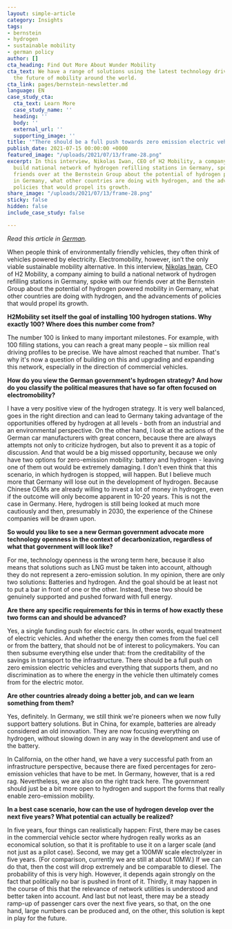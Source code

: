 ```yaml
---
layout: simple-article
category: Insights
tags:
- bernstein
- hydrogen
- sustainable mobility
- german policy
author: []
cta_heading: Find Out More About Wunder Mobility
cta_text: We have a range of solutions using the latest technology driving forward
  the future of mobility around the world.
cta_link: pages/bernstein-newsletter.md
language: EN
case_study_cta:
  cta_text: Learn More
  case_study_name: ''
  heading: ''
  body: ''
  external_url: ''
  supporting_image: ''
title: '"There should be a full push towards zero emission electric vehicles."'
publish_date: 2021-07-15 00:00:00 +0000
featured_image: "/uploads/2021/07/13/frame-28.png"
excerpt: In this interview, Nikolas Iwan, CEO of H2 Mobility, a company aiming to
  build national network of hydrogen refilling stations in Germany, spoke with our
  friends over at the Bernstein Group about the potential of hydrogen powered mobility
  in Germany, what other countries are doing with hydrogen, and the advancements of
  policies that would propel its growth.
share_image: "/uploads/2021/07/13/frame-28.png"
sticky: false
hidden: false
include_case_study: false

---
```

_Read this article in_ [_German_](https://bernstein-group.com/de/2021/07/14/es-sollte-einen-vollen-push-auf-die-zero-emission-electric-vehicles-geben/)_._

When people think of environmentally friendly vehicles, they often think of vehicles powered by electricity. Electromobility, however, isn’t the only viable sustainable mobility alternative. In this interview, [Nikolas Iwan](https://www.linkedin.com/in/nikolasiwan/#), CEO of H2 Mobility, a company aiming to build a national network of hydrogen refilling stations in Germany, spoke with our friends over at the Bernstein Group about the potential of hydrogen powered mobility in Germany, what other countries are doing with hydrogen, and the advancements of policies that would propel its growth.

**H2Mobility set itself the goal of installing 100 hydrogen stations. Why exactly 100? Where does this number come from?**

The number 100 is linked to many important milestones. For example, with 100 filling stations, you can reach a great many people – six million real driving profiles to be precise. We have almost reached that number. That's why it's now a question of building on this and upgrading and expanding this network, especially in the direction of commercial vehicles.

**How do you view the German government's hydrogen strategy? And how do you classify the political measures that have so far often focused on electromobility?**

I have a very positive view of the hydrogen strategy. It is very well balanced, goes in the right direction and can lead to Germany taking advantage of the opportunities offered by hydrogen at all levels - both from an industrial and an environmental perspective. On the other hand, I look at the actions of the German car manufacturers with great concern, because there are always attempts not only to criticize hydrogen, but also to prevent it as a topic of discussion. And that would be a big missed opportunity, because we only have two options for zero-emission mobility: battery and hydrogen - leaving one of them out would be extremely damaging. I don't even think that this scenario, in which hydrogen is stopped, will happen. But I believe much more that Germany will lose out in the development of hydrogen. Because Chinese OEMs are already willing to invest a lot of money in hydrogen, even if the outcome will only become apparent in 10-20 years. This is not the case in Germany. Here, hydrogen is still being looked at much more cautiously and then, presumably in 2030, the experience of the Chinese companies will be drawn upon.

**So would you like to see a new German government advocate more technology openness in the context of decarbonization, regardless of what that government will look like?**

For me, technology openness is the wrong term here, because it also means that solutions such as LNG must be taken into account, although they do not represent a zero-emission solution. In my opinion, there are only two solutions: Batteries and hydrogen. And the goal should be at least not to put a bar in front of one or the other. Instead, these two should be genuinely supported and pushed forward with full energy.

**Are there any specific requirements for this in terms of how exactly these two forms can and should be advanced?**

Yes, a single funding push for electric cars. In other words, equal treatment of electric vehicles. And whether the energy then comes from the fuel cell or from the battery, that should not be of interest to policymakers. You can then subsume everything else under that: from the creditability of the savings in transport to the infrastructure. There should be a full push on zero emission electric vehicles and everything that supports them, and no discrimination as to where the energy in the vehicle then ultimately comes from for the electric motor.

**Are other countries already doing a better job, and can we learn something from them?**

Yes, definitely. In Germany, we still think we're pioneers when we now fully support battery solutions. But in China, for example, batteries are already considered an old innovation. They are now focusing everything on hydrogen, without slowing down in any way in the development and use of the battery.

In California, on the other hand, we have a very successful path from an infrastructure perspective, because there are fixed percentages for zero-emission vehicles that have to be met. In Germany, however, that is a red rag. Nevertheless, we are also on the right track here. The government should just be a bit more open to hydrogen and support the forms that really enable zero-emission mobility.

**In a best case scenario, how can the use of hydrogen develop over the next five years? What potential can actually be realized?**

In five years, four things can realistically happen: First, there may be cases in the commercial vehicle sector where hydrogen really works as an economical solution, so that it is profitable to use it on a larger scale (and not just as a pilot case). Second, we may get a 100MW scale electrolyzer in five years. (For comparison, currently we are still at about 10MW.) If we can do that, then the cost will drop extremely and be comparable to diesel. The probability of this is very high. However, it depends again strongly on the fact that politically no bar is pushed in front of it. Thirdly, it may happen in the course of this that the relevance of network utilities is understood and better taken into account. And last but not least, there may be a steady ramp-up of passenger cars over the next five years, so that, on the one hand, large numbers can be produced and, on the other, this solution is kept in play for the future.